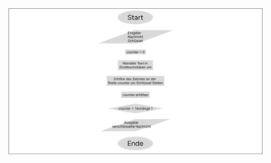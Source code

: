 <div style="display: flex; justify-content: center;">
  <img src="./CaesarCode/Section1caesar_code.png" alt="PAP Project Caesar Code">
</div>
